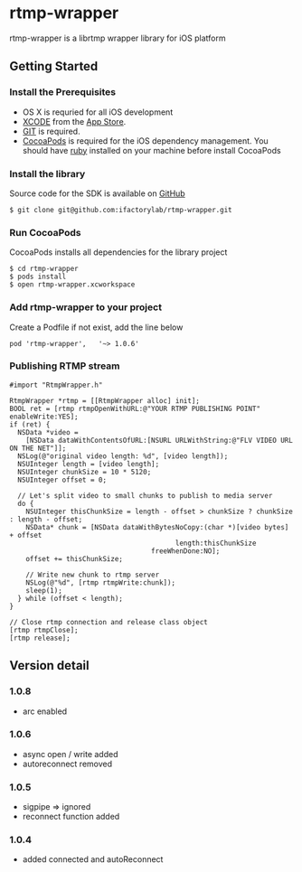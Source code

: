 # rtmp-wrapper

rtmp-wrapper is a librtmp wrapper library for iOS platform

## Getting Started

### Install the Prerequisites

* OS X is requried for all iOS development
* [XCODE](https://developer.apple.com/xcode/) from the [App Store](https://itunes.apple.com/us/app/xcode/id497799835?ls=1&mt=12).
* [GIT](http://git-scm.com/download/mac) is required.
* [CocoaPods](http://beta.cocoapods.org/) is required for the iOS dependency management. You should have [ruby](http://www.interworks.com/blogs/ckaukis/2013/03/05/installing-ruby-200-rvm-and-homebrew-mac-os-x-108-mountain-lion) installed on your machine before install CocoaPods

### Install the library

Source code for the SDK is available on [GitHub](git@github.com:ifactorylab/rtmp-wrapper.git)
```
$ git clone git@github.com:ifactorylab/rtmp-wrapper.git
```

### Run CocoaPods

CocoaPods installs all dependencies for the library project
```
$ cd rtmp-wrapper
$ pods install
$ open rtmp-wrapper.xcworkspace
```

### Add rtmp-wrapper to your project

Create a Podfile if not exist, add the line below
```
pod 'rtmp-wrapper',   '~> 1.0.6'
```

### Publishing RTMP stream

```
#import "RtmpWrapper.h"

RtmpWrapper *rtmp = [[RtmpWrapper alloc] init];
BOOL ret = [rtmp rtmpOpenWithURL:@"YOUR RTMP PUBLISHING POINT" enableWrite:YES];
if (ret) {    
  NSData *video =
    [NSData dataWithContentsOfURL:[NSURL URLWithString:@"FLV VIDEO URL ON THE NET"]];
  NSLog(@"original video length: %d", [video length]);
  NSUInteger length = [video length];  
  NSUInteger chunkSize = 10 * 5120;
  NSUInteger offset = 0;
  
  // Let's split video to small chunks to publish to media server
  do {
    NSUInteger thisChunkSize = length - offset > chunkSize ? chunkSize : length - offset;
    NSData* chunk = [NSData dataWithBytesNoCopy:(char *)[video bytes] + offset
                                         length:thisChunkSize
                                   freeWhenDone:NO];
    offset += thisChunkSize;
    
    // Write new chunk to rtmp server
    NSLog(@"%d", [rtmp rtmpWrite:chunk]);
    sleep(1);
  } while (offset < length);
}

// Close rtmp connection and release class object
[rtmp rtmpClose];
[rtmp release];
```

## Version detail

### 1.0.8
- arc enabled

### 1.0.6
- async open / write added
- autoreconnect removed

### 1.0.5
- sigpipe => ignored
- reconnect function added

### 1.0.4
- added connected and autoReconnect